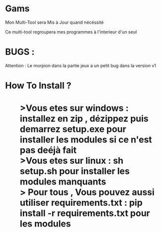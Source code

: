 # Gams
Mon Multi-Tool sera Mis à Jour quand nécéssité

Ce multi-tool regroupera mes programmes à l'interieur d'un seul 

# BUGS :
Attention : Le morpion dans la partie jeux a un petit bug dans la version v1

# How To Install ?
<h1><ul> >Vous etes sur windows : installez en zip , dézippez puis demarrez setup.exe pour installer les modules si ce n'est pas deéjà fait
     <br>>Vous etes sur linux : sh setup.sh pour installer les modules manquants 
     <br>> Pour tous , Vous pouvez aussi utiliser requirements.txt : pip install -r requirements.txt pour les modules</h1></ul>
